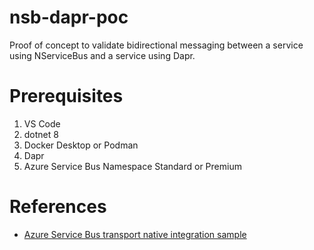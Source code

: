 # nsb-dapr-poc
Proof of concept to validate bidirectional messaging between a service using NServiceBus and a service using Dapr.

# Prerequisites
1. VS Code
1. dotnet 8
1. Docker Desktop or Podman
1. Dapr
1. Azure Service Bus Namespace Standard or Premium

# References
- [Azure Service Bus transport native integration sample
](https://docs.particular.net/samples/azure-service-bus-netstandard/native-integration/)